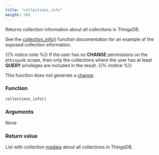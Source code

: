 ```yaml
---
title: "collections_info"
weight: 304
---
```


Returns collection information about all collections in ThingsDB.

See the [collection_info()](../../thingsdb-api/collection_info) function documentation for an example of the exposed collection information.

{{% notice note %}}
If the user has no **CHANGE** permissions on the `@thingsdb` scope, then only the collections where
the user has at least **QUERY** privileges are included in the result.
{{% /notice %}}

This function does *not* generate a [change](../../overview/changes).

### Function

`collections_info()`

### Arguments

None

### Return value

List with collection [mpdata](../../data-types/mpdata)  about all collections in ThingsDB.

